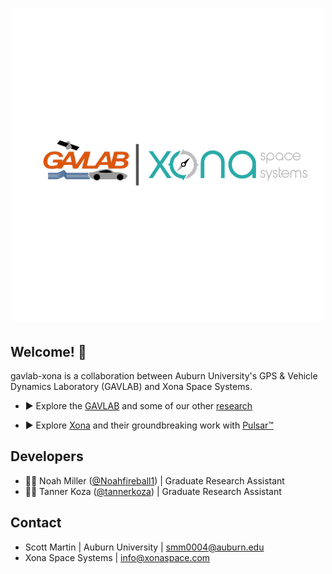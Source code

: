 <h1 align="center">
  <img src="https://github.com/gavlab-xona/.github/blob/main/profile/gavlab-xona-nobg.png" alt="gavlab-xona" />
</h1>

## Welcome! 👋

gavlab-xona is a collaboration between Auburn University's GPS & Vehicle Dynamics Laboratory (GAVLAB) and Xona Space Systems.

- :arrow_forward: Explore the [GAVLAB](https://gavlab.auburn.edu/) and some of our other [research](https://eng.auburn.edu/sites/gavlab/publications.html)

- :arrow_forward: Explore [Xona](https://www.xonaspace.com/) and their groundbreaking work with [Pulsar&trade;](https://www.xonaspace.com/pulsar)

## Developers

- 👨‍💻 Noah Miller ([@Noahfireball1](https://github.com/Noahfireball1)) | Graduate Research Assistant
- 👨‍💻 Tanner Koza ([@tannerkoza](https://github.com/tannerkoza)) | Graduate Research Assistant

## Contact

- Scott Martin | Auburn University | [smm0004@auburn.edu](smm0008@auburn.edu)
- Xona Space Systems | [info@xonaspace.com](info@xonaspace.com)
